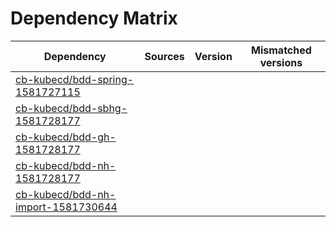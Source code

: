 # Dependency Matrix

Dependency | Sources | Version | Mismatched versions
---------- | ------- | ------- | -------------------
[cb-kubecd/bdd-spring-1581727115](https://github.com/cb-kubecd/bdd-spring-1581727115.git) |  | []() | 
[cb-kubecd/bdd-sbhg-1581728177](https://github.com/cb-kubecd/bdd-sbhg-1581728177.git) |  | []() | 
[cb-kubecd/bdd-gh-1581728177](https://github.com/cb-kubecd/bdd-gh-1581728177.git) |  | []() | 
[cb-kubecd/bdd-nh-1581728177](https://github.com/cb-kubecd/bdd-nh-1581728177.git) |  | []() | 
[cb-kubecd/bdd-nh-import-1581730644](https://github.com/cb-kubecd/bdd-nh-import-1581730644.git) |  | []() | 
